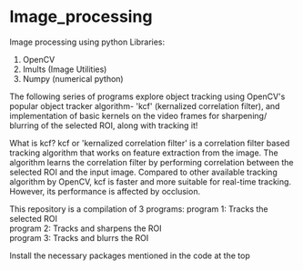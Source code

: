 # Image_processing
Image processing using python 
Libraries:
1. OpenCV
2. Imults (Image Utilities)
3. Numpy (numerical python)

The following series of programs explore object tracking using OpenCV's popular object tracker algorithm- 'kcf' (kernalized correlation filter), and implementation of basic kernels on the video frames for sharpening/ blurring of the selected ROI, along with tracking it!

What is kcf?
kcf or 'kernalized correlation filter' is a correlation filter based tracking algorithm that works on feature extraction from the image. The algorithm learns the correlation filter by performing correlation between the selected ROI and the input image. Compared to other available tracking algorithm by OpenCV, kcf is faster and more suitable for real-time tracking. However, its performance is affected by occlusion.

This repository is a compilation of 3 programs:
program 1: Tracks the selected ROI  
program 2: Tracks and sharpens the ROI  
program 3: Tracks and blurrs the ROI  

Install the necessary packages mentioned in the code at the top
